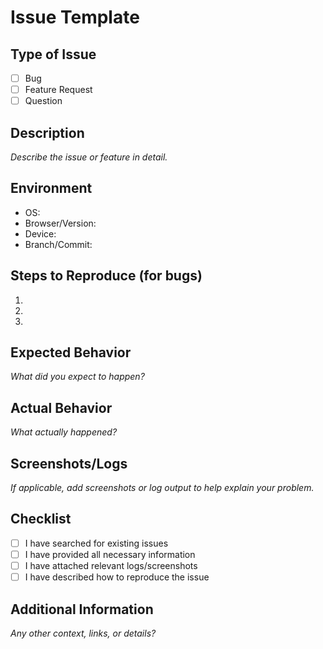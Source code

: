 # Issue Template

## Type of Issue
- [ ] Bug
- [ ] Feature Request
- [ ] Question

## Description
_Describe the issue or feature in detail._

## Environment
- OS:
- Browser/Version:
- Device:
- Branch/Commit:

## Steps to Reproduce (for bugs)
1. 
2. 
3. 

## Expected Behavior
_What did you expect to happen?_

## Actual Behavior
_What actually happened?_

## Screenshots/Logs
_If applicable, add screenshots or log output to help explain your problem._

## Checklist
- [ ] I have searched for existing issues
- [ ] I have provided all necessary information
- [ ] I have attached relevant logs/screenshots
- [ ] I have described how to reproduce the issue

## Additional Information
_Any other context, links, or details?_ 